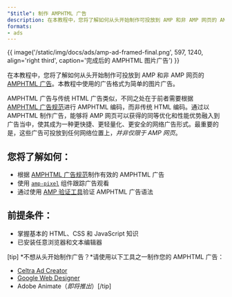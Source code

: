 ```yaml
---
"$title": 制作 AMPHTML 广告
description: 在本教程中，您将了解如何从头开始制作可投放到 AMP 和非 AMP 网页的 AMPHTML 广告。
formats:
- ads
---
```


{{ image('/static/img/docs/ads/amp-ad-framed-final.png', 597, 1240, align='right third', caption='完成后的 AMPHTML 图片广告') }}

在本教程中，您将了解如何从头开始制作可投放到 AMP 和非 AMP 网页的 [AMPHTML 广告](../../../../documentation/guides-and-tutorials/learn/intro-to-amphtml-ads.md)。本教程中使用的广告格式为简单的图片广告。

AMPHTML 广告与传统 HTML 广告类似，不同之处在于前者需要根据 [AMPHTML 广告规范](../../../../documentation/guides-and-tutorials/learn/a4a_spec.md)进行 AMPHTML 编码，而非传统 HTML 编码。通过以 AMPHTML 制作广告，能够将 AMP 网页可以获得的同等优化和性能优势融入到广告当中，使其成为一种更快捷、更轻量化、更安全的网络广告形式。最重要的是，这些广告可投放到任何网络位置上，*并非仅限于 AMP 网页*。

## 您将了解如何：

- 根据 [AMPHTML 广告规范](../../../../documentation/guides-and-tutorials/learn/a4a_spec.md)制作有效的 AMPHTML 广告
- 使用 [`amp-pixel`](../../../../documentation/components/reference/amp-pixel.md) 组件跟踪广告观看
- 通过使用 [AMP 验证工具](https://validator.ampproject.org/#htmlFormat=AMP4ADS)验证 AMPHTML 广告语法

## 前提条件：

- 掌握基本的 HTML、CSS 和 JavaScript 知识
- 已安装任意浏览器和文本编辑器

[tip] *不想从头开始制作广告？*请使用以下工具之一制作您的 AMPHTML 广告：

- [Celtra Ad Creator](http://www.prnewswire.com/news-releases/celtra-partners-with-the-amp-project-showcases-amp-ad-creation-at-google-io-event-300459514.html)
- [Google Web Designer](https://support.google.com/webdesigner/answer/7529856)
- Adobe Animate（*即将推出*）[/tip]
